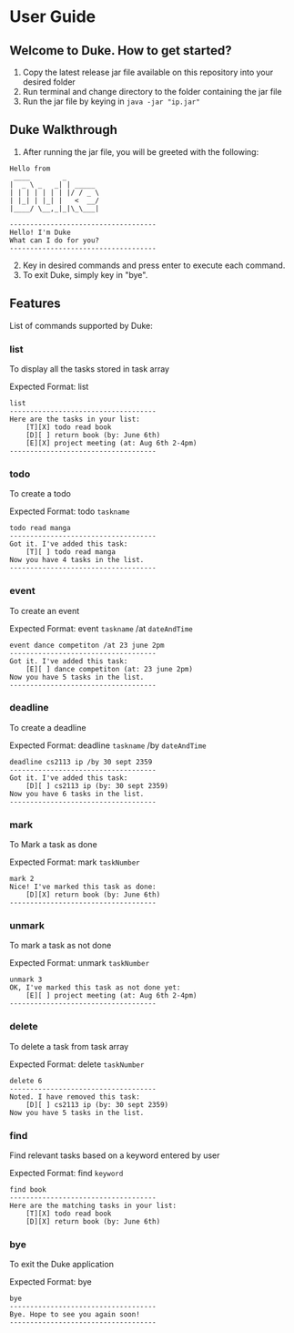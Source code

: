 # User Guide

## Welcome to Duke. How to get started?
1. Copy the latest release jar file available on this repository into your desired folder
2. Run terminal and change directory to the folder containing the jar file
3. Run the jar file by keying in `java -jar "ip.jar"`
## Duke Walkthrough
1. After running the jar file, you will be greeted with the following:
```
Hello from
 ____        _        
|  _ \ _   _| | _____ 
| | | | | | | |/ / _ \
| |_| | |_| |   <  __/
|____/ \__,_|_|\_\___|

------------------------------------
Hello! I'm Duke
What can I do for you?
------------------------------------
```
2. Key in desired commands and press enter to execute each command.
3. To exit Duke, simply key in "bye".
## Features
List of commands supported by Duke:
### list
To display all the tasks stored in task array

Expected Format: list
```
list
------------------------------------
Here are the tasks in your list:
	[T][X] todo read book
	[D][ ] return book (by: June 6th)
	[E][X] project meeting (at: Aug 6th 2-4pm)
------------------------------------
```

### todo
To create a todo

Expected Format: todo `taskname`
```
todo read manga
------------------------------------
Got it. I've added this task:
	[T][ ] todo read manga
Now you have 4 tasks in the list.
------------------------------------
```
### event
To create an event

Expected Format: event `taskname` /at `dateAndTime`
```
event dance competiton /at 23 june 2pm
------------------------------------
Got it. I've added this task:
	[E][ ] dance competiton (at: 23 june 2pm)
Now you have 5 tasks in the list.
------------------------------------
```
### deadline
To create a deadline

Expected Format: deadline `taskname` /by `dateAndTime`
```
deadline cs2113 ip /by 30 sept 2359
------------------------------------
Got it. I've added this task:
	[D][ ] cs2113 ip (by: 30 sept 2359)
Now you have 6 tasks in the list.
------------------------------------
```
### mark 
To Mark a task as done

Expected Format: mark `taskNumber`
```
mark 2
Nice! I've marked this task as done:
	[D][X] return book (by: June 6th)
------------------------------------
```

### unmark
To mark a task as not done

Expected Format: unmark `taskNumber`
```
unmark 3
OK, I've marked this task as not done yet:
	[E][ ] project meeting (at: Aug 6th 2-4pm)
------------------------------------
```
### delete
To delete a task from task array

Expected Format: delete `taskNumber`
```
delete 6
------------------------------------
Noted. I have removed this task:
	[D][ ] cs2113 ip (by: 30 sept 2359)
Now you have 5 tasks in the list.
```
### find
Find relevant tasks based on a keyword entered by user

Expected Format: find `keyword`
```
find book
------------------------------------
Here are the matching tasks in your list:
	[T][X] todo read book
	[D][X] return book (by: June 6th)
```

### bye
To exit the Duke application

Expected Format: bye
```
bye
------------------------------------
Bye. Hope to see you again soon!
------------------------------------
```

